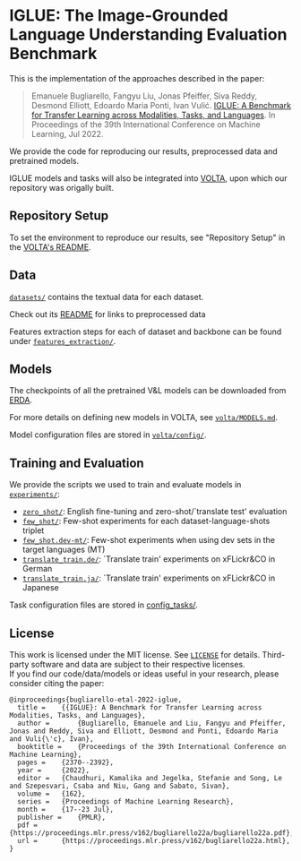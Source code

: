 # IGLUE: The Image-Grounded Language Understanding Evaluation Benchmark

This is the implementation of the approaches described in the paper:
> Emanuele Bugliarello, Fangyu Liu, Jonas Pfeiffer, Siva Reddy, Desmond Elliott, Edoardo Maria Ponti, Ivan Vulić. [IGLUE: A Benchmark for Transfer Learning across Modalities, Tasks, and Languages](https://arxiv.org/abs/2201.11732). In Proceedings of the 39th International Conference on Machine Learning, Jul 2022.

We provide the code for reproducing our results, preprocessed data and pretrained models.

IGLUE models and tasks will also be integrated into [VOLTA](https://github.com/e-bug/volta), upon which our repository was origally built.


## Repository Setup

To set the environment to reproduce our results, see "Repository Setup" in the [VOLTA's README](volta/README.md).


## Data

[`datasets/`](datasets) contains the textual data for each dataset.

Check out its [README](datasets/README.md) for links to preprocessed data  

Features extraction steps for each of dataset and backbone can be found under [`features_extraction/`](features_extraction). 


## Models

The checkpoints of all the pretrained V&L models can be downloaded from [ERDA](https://sid.erda.dk/sharelink/b1Rge0DwwW).

For more details on defining new models in VOLTA, see [`volta/MODELS.md`](volta/MODELS.md).

Model configuration files are stored in [`volta/config/`](volta/config). 


## Training and Evaluation

We provide the scripts we used to train and evaluate models in [`experiments/`](experiments):
- [`zero_shot/`](experiments/zero_shot): English fine-tuning and zero-shot/`translate test' evaluation
- [`few_shot/`](experiments/few_shot): Few-shot experiments for each dataset-language-shots triplet
- [`few_shot.dev-mt/`](experiments/few_shot.dev-mt): Few-shot experiments when using dev sets in the target languages (MT)
- [`translate_train.de/`](experiments/translate_train.de): `Translate train' experiments on xFLickr&CO in German
- [`translate_train.ja/`](experiments/translate_train.ja): `Translate train' experiments on xFLickr&CO in Japanese

Task configuration files are stored in [config_tasks/](config_tasks).


## License

This work is licensed under the MIT license. See [`LICENSE`](LICENSE) for details. 
Third-party software and data are subject to their respective licenses. <br>
If you find our code/data/models or ideas useful in your research, please consider citing the paper:
```
@inproceedings{bugliarello-etal-2022-iglue,
  title = 	 {{IGLUE}: A Benchmark for Transfer Learning across Modalities, Tasks, and Languages},
  author =       {Bugliarello, Emanuele and Liu, Fangyu and Pfeiffer, Jonas and Reddy, Siva and Elliott, Desmond and Ponti, Edoardo Maria and Vuli{\'c}, Ivan},
  booktitle = 	 {Proceedings of the 39th International Conference on Machine Learning},
  pages = 	 {2370--2392},
  year = 	 {2022},
  editor = 	 {Chaudhuri, Kamalika and Jegelka, Stefanie and Song, Le and Szepesvari, Csaba and Niu, Gang and Sabato, Sivan},
  volume = 	 {162},
  series = 	 {Proceedings of Machine Learning Research},
  month = 	 {17--23 Jul},
  publisher =    {PMLR},
  pdf = 	 {https://proceedings.mlr.press/v162/bugliarello22a/bugliarello22a.pdf},
  url = 	 {https://proceedings.mlr.press/v162/bugliarello22a.html},
}
```


